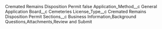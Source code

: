 <?xml version="1.0" encoding="UTF-8"?>
<CustomMetadata xmlns="http://soap.sforce.com/2006/04/metadata" xmlns:xsi="http://www.w3.org/2001/XMLSchema-instance" xmlns:xsd="http://www.w3.org/2001/XMLSchema">
    <label>Cremated Remains Disposition Permit</label>
    <protected>false</protected>
    <values>
        <field>Application_Method__c</field>
        <value xsi:type="xsd:string">General Application</value>
    </values>
    <values>
        <field>Board__c</field>
        <value xsi:type="xsd:string">Cemeteries</value>
    </values>
    <values>
        <field>License_Type__c</field>
        <value xsi:type="xsd:string">Cremated Remains Disposition Permit</value>
    </values>
    <values>
        <field>Sections__c</field>
        <value xsi:type="xsd:string">Business Information,Background Questions,Attachments,Review and Submit</value>
    </values>
</CustomMetadata>
